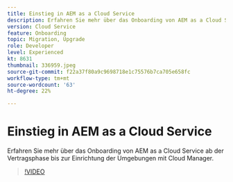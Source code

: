 ```yaml
---
title: Einstieg in AEM as a Cloud Service
description: Erfahren Sie mehr über das Onboarding von AEM as a Cloud Service, angefangen bei der Vertragsphase bis hin zur Einrichtung von Umgebungen mit Cloud Manager.
version: Cloud Service
feature: Onboarding
topic: Migration, Upgrade
role: Developer
level: Experienced
kt: 8631
thumbnail: 336959.jpeg
source-git-commit: f22a37f80a9c9698718e1c75576b7ca705e658fc
workflow-type: tm+mt
source-wordcount: '63'
ht-degree: 22%

---
```



# Einstieg in AEM as a Cloud Service

Erfahren Sie mehr über das Onboarding von AEM as a Cloud Service ab der Vertragsphase bis zur Einrichtung der Umgebungen mit Cloud Manager.

>[!VIDEO](https://video.tv.adobe.com/v/336959/?quality=12&learn=on)
